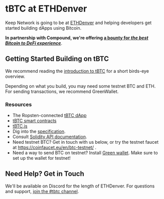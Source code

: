 # tBTC at ETHDenver

Keep Network is going to be at [ETHDenver](http://ethdenver.com/) and helping developers get started building dApps using Bitcoin.

**In partnership with Compound, we're offering [a bounty for _the best Bitcoin to DeFi experience_](https://github.com/keep-network/ethdenver/issues/1)**. 

## Getting Started Building on tBTC

We recommend reading the [introduction to tBTC](docs/introduction-to-tbtc.md) for a short birds-eye overview.

Depending on what you build, you may need some testnet BTC and ETH. For sending transactions, we recommend GreenWallet.

### Resources

 * The Ropsten-connected [tBTC dApp](http://dapp.test.tbtc.network)
 * [tBTC smart contracts](https://github.com/keep-network/tbtc)
 * [tBTC.js](https://github.com/keep-network/tbtc.js)
 * Dig into the [specification](http://docs.keep.network/tbtc/).
 * Consult [Solidity API documentation](http://docs.keep.network/tbtc/solidity/).
 * Need testnet BTC? Get in touch with us below, or try the testnet faucet at https://coinfaucet.eu/en/btc-testnet/ .
 * Need a way to send BTC on testnet? Install [Green wallet](https://blockstream.com/green/). Make sure to set up the wallet for testnet!

## Need Help? Get in Touch

We'll be available on Discord for the length of ETHDenver. For questions and support, [join the #tbtc channel](https://discord.gg/4R6RGFf).
